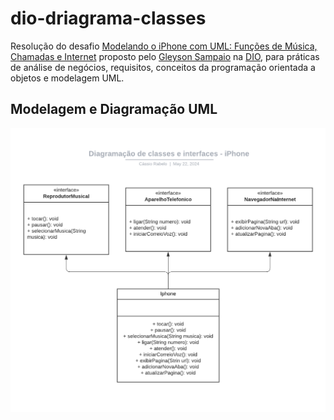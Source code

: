 # dio-driagrama-classes

Resolução do desafio [Modelando o iPhone com UML: Funções de Música, Chamadas e Internet](https://github.com/digitalinnovationone/trilha-java-basico/tree/main/desafios/poo) proposto pelo [Gleyson Sampaio](https://github.com/glysns) na [DIO](https://github.com/digitalinnovationone), para práticas de análise de negócios, requisitos, conceitos da programação orientada a objetos e modelagem UML.

## Modelagem e Diagramação UML

![Diagramação do componente iPhone](diagramacao_iphone.png)
